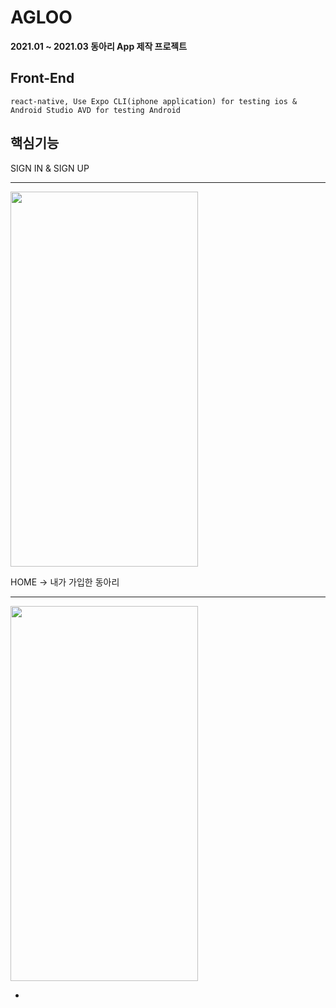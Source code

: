 # AGLOO
__2021.01 ~ 2021.03 동아리 App 제작 프로젝트__
## Front-End
    react-native, Use Expo CLI(iphone application) for testing ios & Android Studio AVD for testing Android
  
## 핵심기능
SIGN IN & SIGN UP   
- - -
<img src="https://user-images.githubusercontent.com/77534983/110496386-c482f300-8138-11eb-97a7-48c1c0875698.gif" width="300" height="600" />
   
HOME -> 내가 가입한 동아리   
- - -
<img src="https://user-images.githubusercontent.com/77534983/110771603-07121000-829e-11eb-99a6-128c7f0d0034.gif" width="300" height="600" />
  
 * 

    

